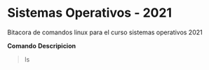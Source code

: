 # Sistemas Operativos - 2021
Bitacora de comandos linux para el curso sistemas operativos 2021

**Comando**                                                 **Descripicion**
> ls
